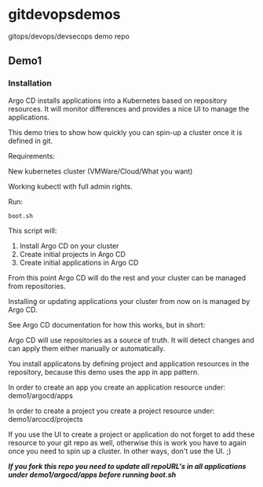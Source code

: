# gitdevopsdemos
gitops/devops/devsecops demo repo

## Demo1

### Installation

Argo CD installs applications into a Kubernetes based on repository resources. It will monitor differences and provides a nice UI to manage the applications. 

This demo tries to show how quickly you can spin-up a cluster once it is defined in git.

Requirements: 

New kubernetes cluster (VMWare/Cloud/What you want)

Working kubectl with full admin rights. 

Run:

``` 
boot.sh
``` 

This script will:

1. Install Argo CD on your cluster
2. Create initial projects in Argo CD
3. Create initial applications in Argo CD

From this point Argo CD will do the rest and your cluster can be managed from repositories. 

Installing or updating applications your cluster from now on is managed by Argo CD.

See Argo CD documentation for how this works, but in short: 

Argo CD will use repositories as a source of truth. It will detect changes and can apply them either manually or automatically.

You install applicatons by defining project and application resources in the repository, because this demo uses the app in app pattern.

In order to create an app you create an application resource under:  demo1/argocd/apps

In order to create a project you create a project resource under: demo1/arcocd/projects

If you use the UI to create a project or application do not forget to add these resource to your git repo as well, otherwise this is work you have to again once you need to spin up a cluster. In other ways, don't use the UI. ;) 

***If you fork this repo you need to update all repoURL's in all applications under demo1/argocd/apps before running boot.sh***



